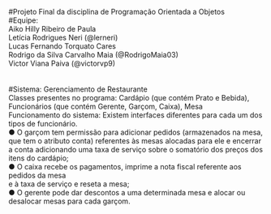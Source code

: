 #Projeto Final da disciplina de Programação Orientada a Objetos 
<br/>
#Equipe:<br/>
Aiko Hilly Ribeiro de Paula <br/>
Letícia Rodrigues Neri (@lerneri)<br/>
Lucas Fernando Torquato Cares <br/>
Rodrigo da Silva Carvalho Maia (@RodrigoMaia03)<br/>
Victor Viana Paiva (@victorvp9)<br/>
<br/>
<br/>
#Sistema: Gerenciamento de Restaurante
<br/>
Classes presentes no programa: Cardápio (que contém Prato e Bebida), Funcionários
(que contém Gerente, Garçom, Caixa), Mesa
<br/>
Funcionamento do sistema: Existem interfaces diferentes para cada um dos tipos de
funcionário.<br/>
● O garçom tem permissão para adicionar pedidos (armazenados na mesa, que tem o
atributo conta) referentes às mesas alocadas para ele e encerrar a conta
adicionando uma taxa de serviço sobre o somatório dos preços dos itens do
cardápio;<br/>
● O caixa recebe os pagamentos, imprime a nota fiscal referente aos pedidos da mesa<br/>
e à taxa de serviço e reseta a mesa;<br/>
● O gerente pode dar descontos a uma determinada mesa e alocar ou desalocar
mesas para cada garçom.<br/>
